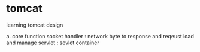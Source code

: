# tomcat
learning tomcat design


a. core function
 socket handler : network byte to response and reqeust
 load and manage servlet  : sevlet container
